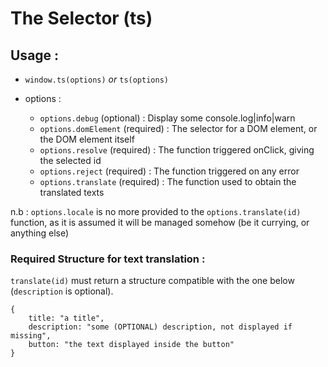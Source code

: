 # The Selector (ts)

## Usage :

- ``window.ts(options)`` *or* ``ts(options)``

- options : 
    - ``options.debug`` (optional) : Display some console.log|info|warn
    - ``options.domElement`` (required) : The selector for a DOM element, or the DOM element itself
    - ``options.resolve`` (required) : The function triggered onClick, giving the selected id
    - ``options.reject`` (required) : The function triggered on any error
    - ``options.translate`` (required) : The function used to obtain the translated texts

n.b : ``options.locale`` is no more provided to the ``options.translate(id)`` function, as it is assumed it will be managed somehow (be it currying, or anything else) 

### Required Structure for text translation :

``translate(id)`` must return a structure compatible with the one below (``description`` is optional).

```
{
    title: "a title",
    description: "some (OPTIONAL) description, not displayed if missing",
    button: "the text displayed inside the button"
}
```
